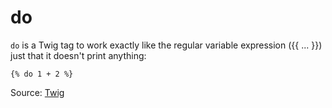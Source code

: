 # do

`do` is a Twig tag to work exactly like the regular variable expression ({{ ...
}}) just that it doesn't print anything:

```twig
{% do 1 + 2 %}
```

Source: [Twig](https://twig.symfony.com/do)